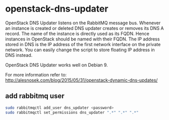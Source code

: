 # openstack-dns-updater

OpenStack DNS Updater listens on the RabbitMQ message bus. Whenever an
instance is created or deleted DNS updater creates or removes
its DNS A record. The name of the instance is directly used as its FQDN.
Hence instances in OpenStack should be named with their FQDN.
The IP address stored in DNS is the IP address of the first network interface
on the private network. You can easily change the script to store floating
IP address in DNS instead.

OpenStack DNS Updater works well on Debian 9.

For more information refer to:
http://alesnosek.com/blog/2015/05/31/openstack-dynamic-dns-updates/

## add rabbitmq user
```bash
sudo rabbitmqctl add_user dns_updater <password>
sudo rabbitmqctl set_permissions dns_updater ".*" ".*" ".*"
```
